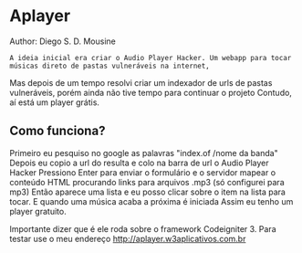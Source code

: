 # Aplayer
 Author: Diego S. D. Mousine
	
	A ideia inicial era criar o Audio Player Hacker. Um webapp para tocar músicas direto de pastas vulneráveis na internet,
 Mas depois de um tempo resolvi criar um indexador de urls de pastas vulneráveis, porém ainda não tive tempo para continuar o projeto
 Contudo, aí está um player grátis.
 
## Como funciona?
 
 Primeiro eu pesquiso no google as palavras "index.of /nome da banda"
 Depois eu copio a url do resulta e colo na barra de url o Audio Player Hacker
 Pressiono Enter para enviar o formulário e o servidor mapear o conteúdo HTML procurando links para arquivos .mp3 (só configurei para mp3)
 Então aparece uma lista e eu posso clicar sobre o item na lista para tocar. E quando uma música acaba a próxima é iniciada
 Assim eu tenho um player gratuito.
 
 Importante dizer que é ele roda sobre o framework Codeigniter 3.
 Para testar use o meu endereço http://aplayer.w3aplicativos.com.br
